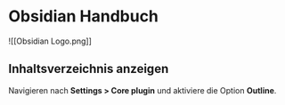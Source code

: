 # Obsidian Handbuch

![[Obsidian Logo.png]]

## Inhaltsverzeichnis anzeigen

Navigieren nach **Settings > Core plugin** und aktiviere die Option **Outline**.